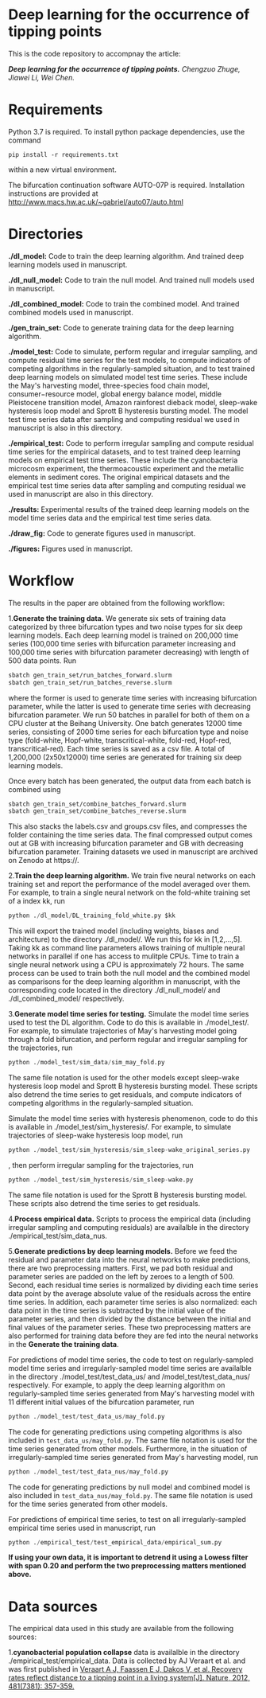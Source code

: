 # Deep learning for the occurrence of tipping points

This is the code repository to accompnay the article:

***Deep learning for the occurrence of tipping points.*** *Chengzuo Zhuge, Jiawei Li, Wei Chen.*

# Requirements

Python 3.7 is required. To install python package dependencies, use the command

``` setup
pip install -r requirements.txt
```

within a new virtual environment.

The bifurcation continuation software AUTO-07P is required. Installation instructions are provided at http://www.macs.hw.ac.uk/~gabriel/auto07/auto.html

# Directories

**./dl_model:** Code to train the deep learning algorithm. And trained deep learning models used in manuscript.

**./dl_null_model:** Code to train the null model. And trained null models used in manuscript.

**./dl_combined_model:** Code to train the combined model. And trained combined models used in manuscript.

**./gen_train_set:** Code to generate training data for the deep learning algorithm.

**./model_test:** Code to simulate, perform regular and irregular sampling, and compute residual time series for the test models, to compute indicators of competing algorithms in the regularly-sampled situation, and to test trained deep learning models on simulated model test time series. These include the May's harvesting model, three-species food chain model, consumer−resource model, global energy balance model, middle Pleistocene transition model, Amazon rainforest dieback model, sleep-wake hysteresis loop model and Sprott B hysteresis bursting model. The model test time series data after sampling and computing residual we used in manuscript is also in this directory.

**./empirical_test:** Code to perform irregular sampling and compute residual time series for the empirical datasets, and to test trained deep learning models on empirical test time series. These include the cyanobacteria microcosm experiment, the thermoacoustic experiment and the metallic elements in sediment cores. The original empirical datasets and the empirical test time series data after sampling and computing residual we used in manuscript are also in this directory.

**./results:** Experimental results of the trained deep learning models on the model time series data and the empirical test time series data.

**./draw_fig:** Code to generate figures used in manuscript.

**./figures:** Figures used in manuscript.

# Workflow

The results in the paper are obtained from the following workflow:

1.**Generate the training data.** We generate six sets of training data categorized by three bifurcation types and two noise types for six deep learning models. Each deep learning model is trained on 200,000 time series (100,000 time series with bifurcation parameter increasing and 100,000 time series with bifurcation parameter decreasing) with length of 500 data points. Run

```bash
sbatch gen_train_set/run_batches_forward.slurm
sbatch gen_train_set/run_batches_reverse.slurm
```

where the former is used to generate time series with increasing bifurcation parameter, while the latter is used to generate time series with decreasing bifurcation parameter. We run 50 batches in parallel for both of them on a CPU cluster at the Beihang University. One batch generates 12000 time series, consisting of 2000 time series for each bifurcation type and noise type (fold-white, Hopf-white, transcritical-white, fold-red, Hopf-red, transcritical-red). Each time series is saved as a csv file. A total of 1,200,000 (2x50x12000) time series are generated for training six deep learning models.

Once every batch has been generated, the output data from each batch is combined using

```bash
sbatch gen_train_set/combine_batches_forward.slurm
sbatch gen_train_set/combine_batches_reverse.slurm
```

This also stacks the labels.csv and groups.csv files, and compresses the folder containing the time series data. The final compressed output comes out at GB with increasing bifurcation parameter and GB with decreasing bifurcation parameter. Training datasets we used in manuscript are archived on Zenodo at https://.

2.**Train the deep learning algorithm.** We train five neural networks on each training set and report the performance of the model averaged over them. For example, to train a single neural network on the fold-white training set of a index kk, run

```python
python ./dl_model/DL_training_fold_white.py $kk
```

This will export the trained model (including weights, biases and architecture) to the directory ./dl_model/. We run this for kk in [1,2,...,5]. Taking kk as command line parameters allows training of multiple neural networks in parallel if one has access to mulitple CPUs. Time to train a single neural network using a CPU is approximately 72 hours. The same process can be used to train both the null model and the combined model as comparisons for the deep learning algorithm in manuscript, with the corresponding code located in the directory ./dl_null_model/ and ./dl_combined_model/ respectively.
 
3.**Generate model time series for testing.** Simulate the model time series used to test the DL algorithm. Code to do this is available in ./model_test/. For example, to simulate trajectories of May's harvesting model going through a fold bifurcation, and perform regular and irregular sampling for the trajectories, run

```python
python ./model_test/sim_data/sim_may_fold.py
```

The same file notation is used for the other models except sleep-wake hysteresis loop model and Sprott B hysteresis bursting model. These scripts also detrend the time series to get residuals, and compute indicators of competing algorithms in the regularly-sampled situation.

Simulate the model time series with hysteresis phenomenon, code to do this is available in ./model_test/sim_hysteresis/. For example, to simulate trajectories of sleep-wake hysteresis loop model, run 

```python
python ./model_test/sim_hysteresis/sim_sleep-wake_original_series.py
```

, then perform irregular sampling for the trajectories, run

```python
python ./model_test/sim_hysteresis/sim_sleep-wake.py
```

The same file notation is used for the Sprott B hysteresis bursting model. These scripts also detrend the time series to get residuals.

4.**Process empirical data.** Scripts to process the empirical data (including irregular sampling and computing residuals) are availalble in the directory ./empirical_test/sim_data_nus.

5.**Generate predictions by deep learning models.** Before we feed the residual and parameter data into the neural networks to make predictions, there are two preprocessing matters. First, we pad both residual and parameter series are padded on the left by zeroes to a length of 500. Second,  each residual time series is normalized by dividing each time series data point by the average absolute value of the residuals across the entire time series. In addition, each parameter time series is also normalized: each data point in the time series is subtracted by the initial value of the parameter series, and then divided by the distance between the initial and final values of the parameter series. These two preprocessing matters are also performed for training data before they are fed into the neural networks in the **Generate the training data**.

For predictions of model time series, the code to test on regularly-sampled model time series and irregularly-sampled model time series are availalble in the directory ./model_test/test_data_us/ and /model_test/test_data_nus/ respectively. For example, to apply the deep learning algorithm on regularly-sampled time series generated from May's harvesting model with 11 different initial values of the bifurcation parameter, run

```python
python ./model_test/test_data_us/may_fold.py
```

The code for generating predictions using competing algorithms is also included in `test_data_us/may_fold.py`. The same file notation is used for the time series generated from other models. Furthermore, in the situation of irregularly-sampled time series generated from May's harvesting model, run

```python
python ./model_test/test_data_nus/may_fold.py
```

The code for generating predictions by null model and combined model is also included in `test_data_nus/may_fold.py`. The same file notation is used for the time series generated from other models.

For predictions of empirical time series, to test on all irregularly-sampled empirical time series used in manuscript, run

```python
python ./empirical_test/test_empirical_data/empirical_sum.py
```

**If using your own data, it is important to detrend it using a Lowess filter with span 0.20 and perform the two preprocessing matters mentioned above.**

# Data sources

The empirical data used in this study are available from the following sources:

1.**cyanobacterial population collapse** data is availalble in the directory ./empirical_test/empirical_data. Data is collected by AJ Veraart et al. and was first published in [Veraart A J, Faassen E J, Dakos V, et al. Recovery rates reflect distance to a tipping point in a living system[J]. Nature, 2012, 481(7381): 357-359.](https://www.nature.com/articles/nature10723)




























